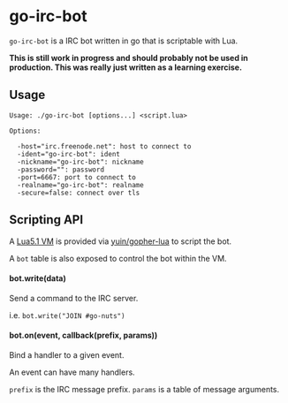 # go-irc-bot

`go-irc-bot` is a IRC bot written in go that is scriptable with Lua.

**This is still work in progress and should probably not be used in production. This was really just written as a learning exercise.**

## Usage

```
Usage: ./go-irc-bot [options...] <script.lua>

Options:

  -host="irc.freenode.net": host to connect to
  -ident="go-irc-bot": ident
  -nickname="go-irc-bot": nickname
  -password="": password
  -port=6667: port to connect to
  -realname="go-irc-bot": realname
  -secure=false: connect over tls
```

## Scripting API

A [Lua5.1 VM](http://www.lua.org/manual/5.1/) is provided via [yuin/gopher-lua](https://github.com/yuin/gopher-lua) to script the bot.

A `bot` table is also exposed to control the bot within the VM.

#### bot.write(data)

Send a command to the IRC server.

i.e. `bot.write("JOIN #go-nuts")`

#### bot.on(event, callback(prefix, params))

Bind a handler to a given event.

An event can have many handlers.

`prefix` is the IRC message prefix.
`params` is a table of message arguments.
